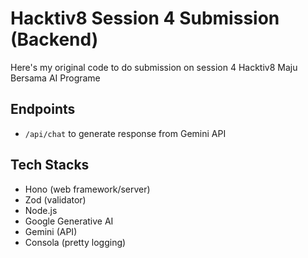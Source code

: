 # Hacktiv8 Session 4 Submission (Backend)

Here's my original code to do submission on session 4 Hacktiv8 Maju Bersama AI Programe

## Endpoints
- `/api/chat` to generate response from Gemini API

## Tech Stacks
- Hono (web framework/server)
- Zod (validator)
- Node.js
- Google Generative AI
- Gemini (API)
- Consola (pretty logging)